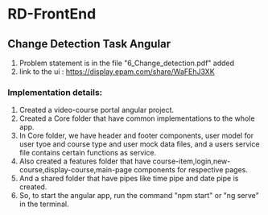 # RD-FrontEnd

## Change Detection Task Angular 

1. Problem statement is in the file "6_Change_detection.pdf" added
2. link to the ui : https://display.epam.com/share/WaFEhJ3XK

### Implementation details:

1. Created a video-course portal angular project.
2. Created a Core folder that have common implementations to the whole app.
3. In Core folder, we have header and footer components, user model for user tyoe and course type and user mock data files, and a users service file contains certain functions as service.
4. Also created  a features folder that have course-item,login,new-course,display-course,main-page components for respective pages.
5. And a shared folder that have pipes like time pipe and date pipe is created.
6. So, to start the angular app, run the command "npm start" or "ng serve" in the terminal.

